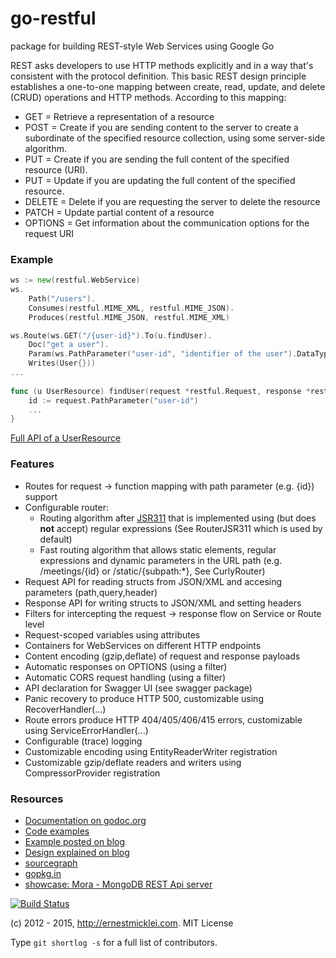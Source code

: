 go-restful
==========

package for building REST-style Web Services using Google Go

REST asks developers to use HTTP methods explicitly and in a way that's consistent with the protocol definition. This basic REST design principle establishes a one-to-one mapping between create, read, update, and delete (CRUD) operations and HTTP methods. According to this mapping:

- GET = Retrieve a representation of a resource
- POST = Create if you are sending content to the server to create a subordinate of the specified resource collection, using some server-side algorithm.
- PUT = Create if you are sending the full content of the specified resource (URI).
- PUT = Update if you are updating the full content of the specified resource.
- DELETE = Delete if you are requesting the server to delete the resource
- PATCH = Update partial content of a resource
- OPTIONS = Get information about the communication options for the request URI
    
### Example

```Go
ws := new(restful.WebService)
ws.
	Path("/users").
	Consumes(restful.MIME_XML, restful.MIME_JSON).
	Produces(restful.MIME_JSON, restful.MIME_XML)

ws.Route(ws.GET("/{user-id}").To(u.findUser).
	Doc("get a user").
	Param(ws.PathParameter("user-id", "identifier of the user").DataType("string")).
	Writes(User{}))		
...
	
func (u UserResource) findUser(request *restful.Request, response *restful.Response) {
	id := request.PathParameter("user-id")
	...
}
```
	
[Full API of a UserResource](https://github.com/emicklei/go-restful/tree/master/examples/restful-user-resource.go) 
		
### Features

- Routes for request &#8594; function mapping with path parameter (e.g. {id}) support
- Configurable router:
	- Routing algorithm after [JSR311](http://jsr311.java.net/nonav/releases/1.1/spec/spec.html) that is implemented using (but does **not** accept) regular expressions (See RouterJSR311 which is used by default)
	- Fast routing algorithm that allows static elements, regular expressions and dynamic parameters in the URL path (e.g. /meetings/{id} or /static/{subpath:*}, See CurlyRouter)
- Request API for reading structs from JSON/XML and accesing parameters (path,query,header)
- Response API for writing structs to JSON/XML and setting headers
- Filters for intercepting the request &#8594; response flow on Service or Route level
- Request-scoped variables using attributes
- Containers for WebServices on different HTTP endpoints
- Content encoding (gzip,deflate) of request and response payloads
- Automatic responses on OPTIONS (using a filter)
- Automatic CORS request handling (using a filter)
- API declaration for Swagger UI (see swagger package)
- Panic recovery to produce HTTP 500, customizable using RecoverHandler(...)
- Route errors produce HTTP 404/405/406/415 errors, customizable using ServiceErrorHandler(...)
- Configurable (trace) logging
- Customizable encoding using EntityReaderWriter registration
- Customizable gzip/deflate readers and writers using CompressorProvider registration
	
### Resources

- [Documentation on godoc.org](http://godoc.org/github.com/emicklei/go-restful)
- [Code examples](https://github.com/emicklei/go-restful/tree/master/examples)
- [Example posted on blog](http://ernestmicklei.com/2012/11/go-restful-first-working-example/)
- [Design explained on blog](http://ernestmicklei.com/2012/11/go-restful-api-design/)
- [sourcegraph](https://sourcegraph.com/github.com/emicklei/go-restful)
- [gopkg.in](https://gopkg.in/emicklei/go-restful.v1)
- [showcase: Mora - MongoDB REST Api server](https://github.com/emicklei/mora)

[![Build Status](https://drone.io/github.com/emicklei/go-restful/status.png)](https://drone.io/github.com/emicklei/go-restful/latest)

(c) 2012 - 2015, http://ernestmicklei.com. MIT License

Type ```git shortlog -s``` for a full list of contributors.
